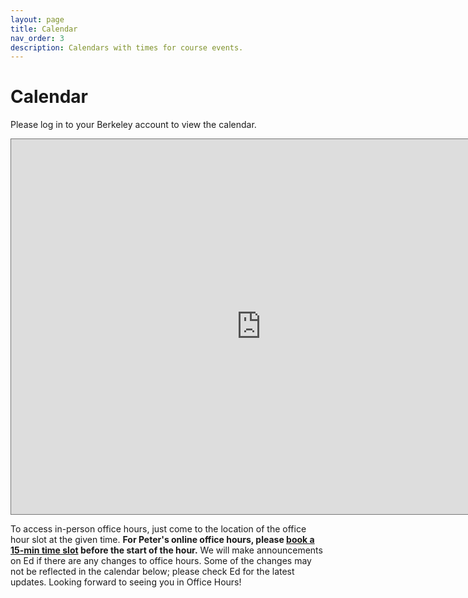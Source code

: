 ```yaml
---
layout: page
title: Calendar
nav_order: 3
description: Calendars with times for course events.
---
```


# Calendar

<a name='ohc'></a>

Please log in to your Berkeley account to view the calendar. 

<iframe src="https://calendar.google.com/calendar/embed?height=600&wkst=1&bgcolor=%23ffffff&ctz=America%2FLos_Angeles&showNav=1&showCalendars=1&showTabs=1&mode=WEEK&src=Y185YjA5ODcwY2FiOGIyYjcwZmQ3YzQyZTY0NjdlZWU4YTVkMWEwMmY4MDNlMzk1YmQ4OTQ2ZjQxNGJlMDhjMTAyQGdyb3VwLmNhbGVuZGFyLmdvb2dsZS5jb20&color=%237CB342" style="border:solid 1px #777" width="800" height="600" frameborder="0" scrolling="no"></iframe>

<br>

To access in-person office hours, just come to the location of the office hour slot at the given time. **For Peter's online office hours, please [book a 15-min time slot](https://calendar.app.google/XMhQ2zH1tHNxbnUS8) before the start of the hour.** We will make announcements on Ed if there are any changes to office hours. Some of the changes may not be reflected in the calendar below; please check Ed for the latest updates. Looking forward to seeing you in Office Hours!
